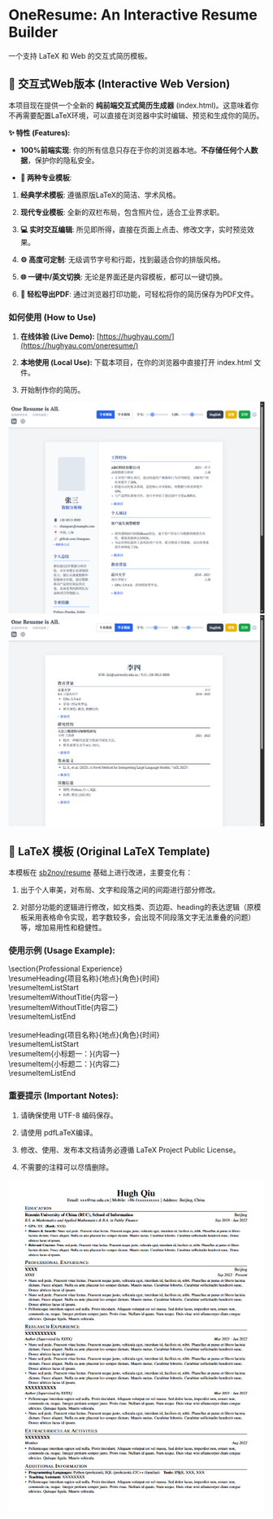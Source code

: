 # OneResume: An Interactive Resume Builder

一个支持 LaTeX 和 Web 的交互式简历模板。

## **🚀 交互式Web版本 (Interactive Web Version)**

本项目现在提供一个全新的 **纯前端交互式简历生成器** (index.html)。这意味着你不再需要配置LaTeX环境，可以直接在浏览器中实时编辑、预览和生成你的简历。

**✨ 特性 (Features):**

- **100%前端实现**: 你的所有信息只存在于你的浏览器本地。**不存储任何个人数据**，保护你的隐私安全。

- **🎨 两种专业模板**:

1. **经典学术模板**: 遵循原版LaTeX的简洁、学术风格。

2. **现代专业模板**: 全新的双栏布局，包含照片位，适合工业界求职。

3. **💻 实时交互编辑**: 所见即所得，直接在页面上点击、修改文字，实时预览效果。

4. **⚙️ 高度可定制**: 无级调节字号和行距，找到最适合你的排版风格。

5. **🌐 一键中/英文切换**: 无论是界面还是内容模板，都可以一键切换。

6. **📄 轻松导出PDF**: 通过浏览器打印功能，可轻松将你的简历保存为PDF文件。

### **如何使用 (How to Use)**

1. **在线体验 (Live Demo):** [https://hughyau.com/](https://hughyau.com/oneresume/)

2. **本地使用 (Local Use):** 下载本项目，在你的浏览器中直接打开 index.html 文件。

3. 开始制作你的简历。


![image](./assets/profes.png)
![image](./assets/academic.png)
## **📄 LaTeX 模板 (Original LaTeX Template)**

本模板在 [sb2nov/resume](https://github.com/sb2nov/resume) 基础上进行改进，主要变化有：

1. 出于个人审美，对布局、文字和段落之间的间距进行部分修改。

2. 对部分功能的逻辑进行修改，如文档类、页边距、heading的表达逻辑（原模板采用表格命令实现，若字数较多，会出现不同段落文字无法重叠的问题）等，增加易用性和稳健性。

### **使用示例 (Usage Example):**

\section{Professional Experience} \
    \resumeHeading{项目名称}{地点}{角色}{时间} \
    \resumeItemListStart \
    \resumeItemWithoutTitle{内容一} \
    \resumeItemWithoutTitle{内容二} \
    \resumeItemListEnd \
 \
    \resumeHeading{项目名称}{地点}{角色}{时间} \
    \resumeItemListStart \
    \resumeItem{小标题一：}{内容一} \
    \resumeItem{小标题二：}{内容二} \
    \resumeItemListEnd

### **重要提示 (Important Notes):**

1. 请确保使用 UTF-8 编码保存。

2. 请使用 pdfLaTeX编译。

3. 修改、使用、发布本文档请务必遵循 LaTeX Project Public License。

4. 不需要的注释可以尽情删除。

![image](./assets/resume.png)